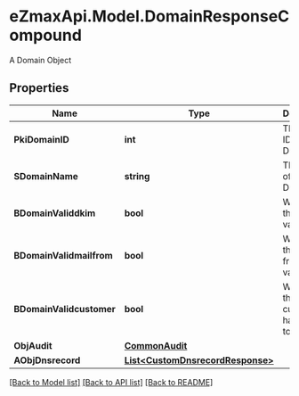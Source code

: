 # eZmaxApi.Model.DomainResponseCompound
A Domain Object

## Properties

Name | Type | Description | Notes
------------ | ------------- | ------------- | -------------
**PkiDomainID** | **int** | The unique ID of the Domain | 
**SDomainName** | **string** | The name of the Domain | 
**BDomainValiddkim** | **bool** | Whether the DKIM is valid or not | 
**BDomainValidmailfrom** | **bool** | Whether the mail from is valid or not | 
**BDomainValidcustomer** | **bool** | Whether the customer has access to it or not | 
**ObjAudit** | [**CommonAudit**](CommonAudit.md) |  | 
**AObjDnsrecord** | [**List&lt;CustomDnsrecordResponse&gt;**](CustomDnsrecordResponse.md) |  | 

[[Back to Model list]](../README.md#documentation-for-models) [[Back to API list]](../README.md#documentation-for-api-endpoints) [[Back to README]](../README.md)

